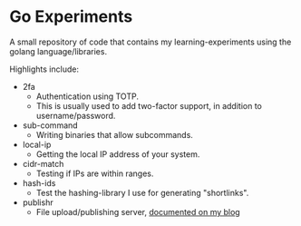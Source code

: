 Go Experiments
==============

A small repository of code that contains my learning-experiments using the golang language/libraries.

Highlights include:

* 2fa
    * Authentication using TOTP.
    * This is usually used to add two-factor support, in addition to username/password.
* sub-command
    * Writing binaries that allow subcommands.
* local-ip
    * Getting the local IP address of your system.
* cidr-match
    * Testing if IPs are within ranges.
* hash-ids
    * Test the hashing-library I use for generating "shortlinks".
* publishr
    * File upload/publishing server, [documented on my blog](http://blog.steve.org.uk/all_about_sharing_files_easily.html)
